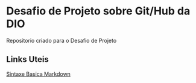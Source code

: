 # Desafio de Projeto sobre Git/Hub da DIO
Repositorio criado para o Desafio de Projeto

## Links Uteis
[Sintaxe Basica Markdown](https://www.markdownguide.org/)
